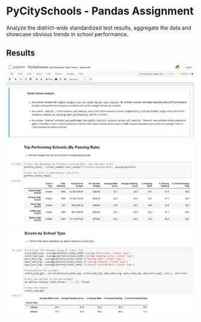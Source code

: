 # PyCitySchools - Pandas Assignment

Analyze the district-wide standardized test results, aggregate the data and showcase obvious trends in school performance.

## Results

![result](Resources/result.png)

![top](Resources/top.png)

![scores](Resources/scores.png)
